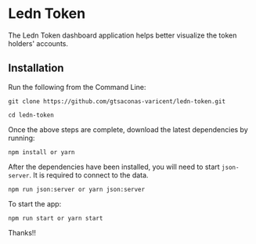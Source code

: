 # Ledn Token

The Ledn Token dashboard application helps better visualize the token holders' accounts.

## Installation

Run the following from the Command Line:

```
git clone https://github.com/gtsaconas-varicent/ledn-token.git

cd ledn-token
```

Once the above steps are complete, download the latest dependencies by running:

```
npm install or yarn
```

After the dependencies have been installed, you will need to start `json-server`. It is required to connect to the data.

```
npm run json:server or yarn json:server
```

To start the app:

```
npm run start or yarn start
```

Thanks!!
